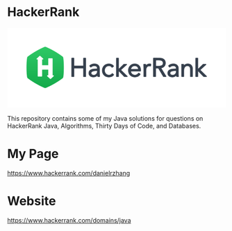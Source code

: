 # HackerRank
![](/images/HackerRank.png)

This repository contains some of my Java solutions for questions on HackerRank Java, Algorithms, Thirty Days of Code, and Databases.

# My Page
https://www.hackerrank.com/danielrzhang

# Website
https://www.hackerrank.com/domains/java


